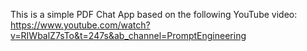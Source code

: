 This is a simple PDF Chat App based on the following YouTube video: https://www.youtube.com/watch?v=RIWbalZ7sTo&t=247s&ab_channel=PromptEngineering
